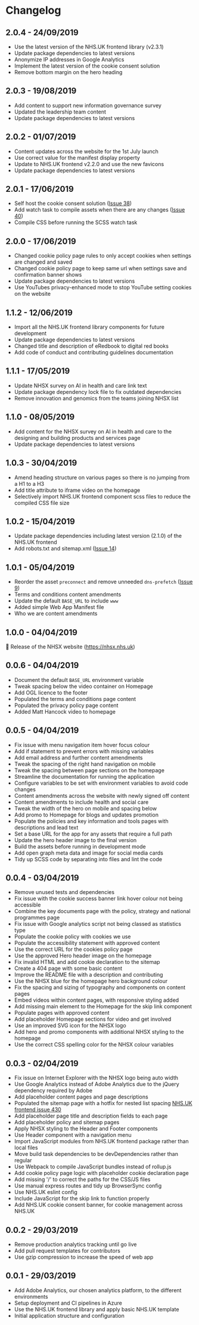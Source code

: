 # Changelog

## 2.0.4 - 24/09/2019

- Use the latest version of the NHS.UK frontend library (v2.3.1)
- Update package dependencies to latest versions
- Anonymize IP addresses in Google Analytics
- Implement the latest version of the cookie consent solution
- Remove bottom margin on the hero heading

## 2.0.3 - 19/08/2019

- Add content to support new information governance survey
- Updated the leadership team content
- Update package dependencies to latest versions

## 2.0.2 - 01/07/2019

- Content updates across the website for the 1st July launch
- Use correct value for the manifest display property
- Update to NHS.UK frontend v2.2.0 and use the new favicons
- Update package dependencies to latest versions

## 2.0.1 - 17/06/2019

- Self host the cookie consent solution ([Issue 38](https://github.com/nhsx/nhsx-website/issues/38))
- Add watch task to compile assets when there are any changes ([Issue 40](https://github.com/nhsx/nhsx-website/issues/40))
- Compile CSS before running the SCSS watch task

## 2.0.0 - 17/06/2019

- Changed cookie policy page rules to only accept cookies when settings are changed and saved
- Changed cookie policy page to keep same url when settings save and confirmation banner shows
- Update package dependencies to latest versions
- Use YouTubes privacy-enhanced mode to stop YouTube setting cookies on the website

## 1.1.2 - 12/06/2019

- Import all the NHS.UK frontend library components for future development
- Update package dependencies to latest versions
- Changed title and description of eRedbook to digital red books
- Add code of conduct and contributing guidelines documentation

## 1.1.1 - 17/05/2019

- Update NHSX survey on AI in health and care link text
- Update package dependency lock file to fix outdated dependencies
- Remove innovation and genomics from the teams joining NHSX list

## 1.1.0 - 08/05/2019

- Add content for the NHSX survey on AI in health and care to the designing and building products and services page 
- Update package dependencies to latest versions

## 1.0.3 - 30/04/2019

- Amend heading structure on various pages so there is no jumping from a H1 to a H3
- Add title attribute to iframe video on the homepage
- Selectively import NHS.UK frontend component scss files to reduce the compiled CSS file size

## 1.0.2 - 15/04/2019

- Update package dependencies including latest version (2.1.0) of the NHS.UK frontend
- Add robots.txt and sitemap.xml ([Issue 14](https://github.com/nhsx/nhsx-website/issues/14))

## 1.0.1 - 05/04/2019

- Reorder the asset `preconnect` and remove unneeded `dns-prefetch` ([Issue 9](https://github.com/nhsx/nhsx-website/issues/9))
- Terms and conditions content amendments
- Update the default `BASE_URL` to include `www`
- Added simple Web App Manifest file
- Who we are content amendments

## 1.0.0 - 04/04/2019

:rocket: Release of the NHSX website (https://nhsx.nhs.uk)

## 0.0.6 - 04/04/2019

- Document the default `BASE_URL` environment variable
- Tweak spacing below the video container on Homepage
- Add OGL licence to the footer
- Populated the terms and conditions page content
- Populated the privacy policy page content
- Added Matt Hancock video to homepage

## 0.0.5 - 04/04/2019

- Fix issue with menu navigation item hover focus colour
- Add if statement to prevent errors with missing variables
- Add email address and further content amendments
- Tweak the spacing of the right hand navigation on mobile
- Tweak the spacing between page sections on the homepage
- Streamline the documentation for running the application
- Configure variables to be set with environment variables to avoid code changes
- Content amendments across the website with newly signed off content
- Content amendments to include health and social care
- Tweak the width of the hero on mobile and spacing below
- Add promo to Homepage for blogs and updates promotion
- Populate the policies and key information and tools pages with descriptions and lead text
- Set a base URL for the app for any assets that require a full path
- Update the hero header image to the final version
- Build the assets before running in development mode
- Add open graph meta data and image for social media cards
- Tidy up SCSS code by separating into files and lint the code

## 0.0.4 - 03/04/2019

- Remove unused tests and dependencies
- Fix issue with the cookie success banner link hover colour not being accessible
- Combine the key documents page with the policy, strategy and national programmes page
- Fix issue with Google analytics script not being classed as statistics type
- Populate the cookie policy with cookies we use
- Populate the accessibility statement with approved content
- Use the correct URL for the cookies policy page
- Use the approved Hero header image on the homepage
- Fix invalid HTML and add cookie declaration to the sitemap
- Create a 404 page with some basic content
- Improve the README file with a description and contributing
- Use the NHSX blue for the homepage hero background colour
- Fix the spacing and sizing of typography and components on content pages
- Embed videos within content pages, with responsive styling added
- Add missing main element to the Homepage for the skip link component
- Populate pages with approved content
- Add placeholder Homepage sections for video and get involved
- Use an improved SVG icon for the NHSX logo
- Add hero and promo components with additional NHSX styling to the homepage
- Use the correct CSS spelling color for the NHSX colour variables

## 0.0.3 - 02/04/2019

- Fix issue on Internet Explorer with the NHSX logo being auto width
- Use Google Analytics instead of Adobe Analytics due to the jQuery dependency required by Adobe
- Add placeholder content pages and page descriptions
- Populated the sitemap page with a hotfix for nested list spacing [NHS.UK frontend issue 430](https://github.com/nhsuk/nhsuk-frontend/issues/430)
- Add placeholder page title and description fields to each page
- Add placeholder policy and sitemap pages
- Apply NHSX styling to the Header and Footer components
- Use Header component with a navigation menu
- Import JavaScript modules from NHS.UK frontend package rather than local files
- Move build task dependencies to be devDependencies rather than regular
- Use Webpack to compile JavaScript bundles instead of rollup.js
- Add cookie policy page logic with placeholder cookie declaration page
- Add missing '/' to correct the paths for the CSS/JS files
- Use manual express routes and tidy up BrowserSync config
- Use NHS.UK eslint config
- Include JavaScript for the skip link to function properly
- Add NHS.UK cookie consent banner, for cookie management across NHS.UK

## 0.0.2 - 29/03/2019

- Remove production analytics tracking until go live
- Add pull request templates for contributors
- Use gzip compression to increase the speed of web app

## 0.0.1 - 29/03/2019

- Add Adobe Analytics, our chosen analytics platform, to the different environments
- Setup deployment and CI pipelines in Azure
- Use the NHS.UK frontend library and apply basic NHS.UK template
- Initial application structure and configuration
